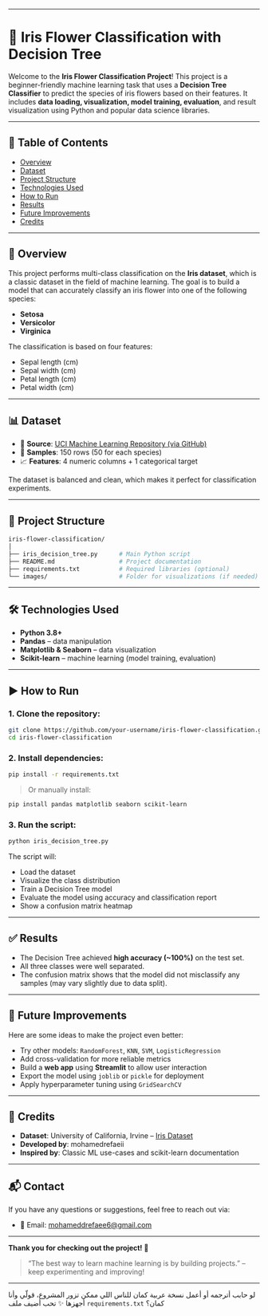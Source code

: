
---

# 🌸 Iris Flower Classification with Decision Tree

Welcome to the **Iris Flower Classification Project**!
This project is a beginner-friendly machine learning task that uses a **Decision Tree Classifier** to predict the species of iris flowers based on their features. It includes **data loading, visualization, model training, evaluation**, and result visualization using Python and popular data science libraries.

---

## 📌 Table of Contents

* [Overview](#overview)
* [Dataset](#dataset)
* [Project Structure](#project-structure)
* [Technologies Used](#technologies-used)
* [How to Run](#how-to-run)
* [Results](#results)
* [Future Improvements](#future-improvements)
* [Credits](#credits)

---

## 📖 Overview

This project performs multi-class classification on the **Iris dataset**, which is a classic dataset in the field of machine learning. The goal is to build a model that can accurately classify an iris flower into one of the following species:

* **Setosa**
* **Versicolor**
* **Virginica**

The classification is based on four features:

* Sepal length (cm)
* Sepal width (cm)
* Petal length (cm)
* Petal width (cm)

---

## 📊 Dataset

* 📂 **Source**: [UCI Machine Learning Repository (via GitHub)](https://github.com/uiuc-cse/data-fa14/blob/gh-pages/data/iris.csv)
* 🧪 **Samples**: 150 rows (50 for each species)
* 📈 **Features**: 4 numeric columns + 1 categorical target

The dataset is balanced and clean, which makes it perfect for classification experiments.

---

## 🧠 Project Structure

```bash
iris-flower-classification/
│
├── iris_decision_tree.py      # Main Python script
├── README.md                  # Project documentation
├── requirements.txt           # Required libraries (optional)
└── images/                    # Folder for visualizations (if needed)
```

---

## 🛠️ Technologies Used

* **Python 3.8+**
* **Pandas** – data manipulation
* **Matplotlib & Seaborn** – data visualization
* **Scikit-learn** – machine learning (model training, evaluation)

---

## ▶️ How to Run

### 1. Clone the repository:

```bash
git clone https://github.com/your-username/iris-flower-classification.git
cd iris-flower-classification
```

### 2. Install dependencies:

```bash
pip install -r requirements.txt
```

> Or manually install:

```bash
pip install pandas matplotlib seaborn scikit-learn
```

### 3. Run the script:

```bash
python iris_decision_tree.py
```

The script will:

* Load the dataset
* Visualize the class distribution
* Train a Decision Tree model
* Evaluate the model using accuracy and classification report
* Show a confusion matrix heatmap

---

## ✅ Results

* The Decision Tree achieved **high accuracy (\~100%)** on the test set.
* All three classes were well separated.
* The confusion matrix shows that the model did not misclassify any samples (may vary slightly due to data split).

---

## 🚀 Future Improvements

Here are some ideas to make the project even better:

* Try other models: `RandomForest`, `KNN`, `SVM`, `LogisticRegression`
* Add cross-validation for more reliable metrics
* Build a **web app** using **Streamlit** to allow user interaction
* Export the model using `joblib` or `pickle` for deployment
* Apply hyperparameter tuning using `GridSearchCV`

---

## 🙌 Credits

* **Dataset**: University of California, Irvine – [Iris Dataset](https://archive.ics.uci.edu/ml/datasets/iris)
* **Developed by**: mohamedrefaeii
* **Inspired by**: Classic ML use-cases and scikit-learn documentation

---

## 📬 Contact

If you have any questions or suggestions, feel free to reach out via:

* 📧 Email: mohameddrefaee6@gmail.com

---

**Thank you for checking out the project! 🌱**

> “The best way to learn machine learning is by building projects.” – keep experimenting and improving!

---

لو حابب أترجمه أو أعمل نسخة عربية كمان للناس اللي ممكن تزور المشروع، قولّي وأنا أجهزها ✨
تحب أضيف ملف `requirements.txt` كمان؟
